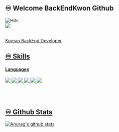 ## ♾️ Welcome BackEndKwon Github

![Hits](https://hits.seeyoufarm.com/api/count/incr/badge.svg?url=https%3A%2F%2Fgithub.com%2Fgjbae1212%2Fhit-counter&count_bg=%23398400&title_bg=%23000000&icon=kaios.svg&icon_color=%2300FF75&title=visitor&edge_flat=false)
<br/><a href="mailto:iscowkite@gmail.com" target="_blank"><img src="https://img.shields.io/badge/rhaehfdl0433@gmail.com-EA4335?style=flat-square&logo=Gmail&logoColor=white"/> <br/><br/>

<p>
  Korean BackEnd Developer
</p>


## ♾️ Skills
#### Languages
<p>
  <img src="https://img.shields.io/badge/github-181717?style=for-the-badge&logo=github&logoColor=white">
  <img src="https://img.shields.io/badge/git-F05032?style=for-the-badge&logo=git&logoColor=white">
  <img src="https://img.shields.io/badge/node.js-6DB33F?style=for-the-badge&logo=Node.js&logoColor=white"> 
   <img src="https://img.shields.io/badge/mongoDB-47A248?style=for-the-badge&logo=MongoDB&logoColor=white">
   <img src="https://img.shields.io/badge/express-000000?style=for-the-badge&logo=express&logoColor=white">
   <img src="https://img.shields.io/badge/javascript-F7DF1E?style=for-the-badge&logo=javascript&logoColor=black">
</p><br/><br/>

## ♾️ Github Stats

![Anurag's github stats](https://github-readme-stats.vercel.app/api?username=backEndKwon&show_icons=true&theme=tokyonight)



